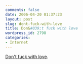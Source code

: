 ```yaml
---
comments: false
date: 2006-04-20 01:37:23
layout: post
slug: dont-fuck-with-love
title: Don&#039;t fuck with love
wordpress_id: 2798
categories:
- Internet
---
```


[Don't fuck with love](http://www.youtube.com/watch?v=jwpr6dYkC8Q).
